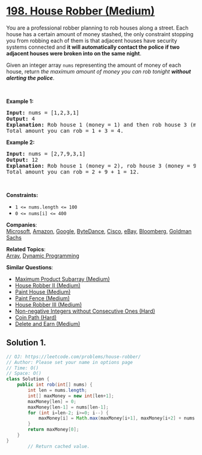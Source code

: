 # [198. House Robber (Medium)](https://leetcode.com/problems/house-robber/)

<p>You are a professional robber planning to rob houses along a street. Each house has a certain amount of money stashed, the only constraint stopping you from robbing each of them is that adjacent houses have security systems connected and <b>it will automatically contact the police if two adjacent houses were broken into on the same night</b>.</p>

<p>Given an integer array <code>nums</code> representing the amount of money of each house, return <em>the maximum amount of money you can rob tonight <b>without alerting the police</b></em>.</p>

<p>&nbsp;</p>
<p><strong>Example 1:</strong></p>

<pre><strong>Input:</strong> nums = [1,2,3,1]
<strong>Output:</strong> 4
<strong>Explanation:</strong> Rob house 1 (money = 1) and then rob house 3 (money = 3).
Total amount you can rob = 1 + 3 = 4.
</pre>

<p><strong>Example 2:</strong></p>

<pre><strong>Input:</strong> nums = [2,7,9,3,1]
<strong>Output:</strong> 12
<strong>Explanation:</strong> Rob house 1 (money = 2), rob house 3 (money = 9) and rob house 5 (money = 1).
Total amount you can rob = 2 + 9 + 1 = 12.
</pre>

<p>&nbsp;</p>
<p><strong>Constraints:</strong></p>

<ul>
	<li><code>1 &lt;= nums.length &lt;= 100</code></li>
	<li><code>0 &lt;= nums[i] &lt;= 400</code></li>
</ul>

**Companies**:  
[Microsoft](https://leetcode.com/company/microsoft), [Amazon](https://leetcode.com/company/amazon), [Google](https://leetcode.com/company/google), [ByteDance](https://leetcode.com/company/bytedance), [Cisco](https://leetcode.com/company/cisco), [eBay](https://leetcode.com/company/ebay), [Bloomberg](https://leetcode.com/company/bloomberg), [Goldman Sachs](https://leetcode.com/company/goldman-sachs)

**Related Topics**:  
[Array](https://leetcode.com/tag/array/), [Dynamic Programming](https://leetcode.com/tag/dynamic-programming/)

**Similar Questions**:

- [Maximum Product Subarray (Medium)](https://leetcode.com/problems/maximum-product-subarray/)
- [House Robber II (Medium)](https://leetcode.com/problems/house-robber-ii/)
- [Paint House (Medium)](https://leetcode.com/problems/paint-house/)
- [Paint Fence (Medium)](https://leetcode.com/problems/paint-fence/)
- [House Robber III (Medium)](https://leetcode.com/problems/house-robber-iii/)
- [Non-negative Integers without Consecutive Ones (Hard)](https://leetcode.com/problems/non-negative-integers-without-consecutive-ones/)
- [Coin Path (Hard)](https://leetcode.com/problems/coin-path/)
- [Delete and Earn (Medium)](https://leetcode.com/problems/delete-and-earn/)

## Solution 1.

```java
// OJ: https://leetcode.com/problems/house-robber/
// Author: Please set your name in options page
// Time: O()
// Space: O()
class Solution {
    public int rob(int[] nums) {
        int len = nums.length;
        int[] maxMoney = new int[len+1];
        maxMoney[len] = 0;
        maxMoney[len-1] = nums[len-1];
        for (int i=len-2; i>=0; i--) {
            maxMoney[i] = Math.max(maxMoney[i+1], maxMoney[i+2] + nums[i]);
        }
        return maxMoney[0];
    }
}
        // Return cached value.

```
